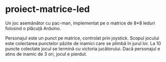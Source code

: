 # proiect-matrice-led
Un joc asemănător cu pac-man, implementat pe o matrice de 8*8 leduri folosind o plăcuță Arduino.

Personajul este un punct pe matrice, controlat prin joystick.
Scopul jocului este colectarea punctelor păzite de inamici care se plimbă în jurul lor.
La 10 puncte colectate jocul se termină cu victoria jucătorului.
Dacă personajul e atins de inamic de 3 ori, jocul e pierdut.
